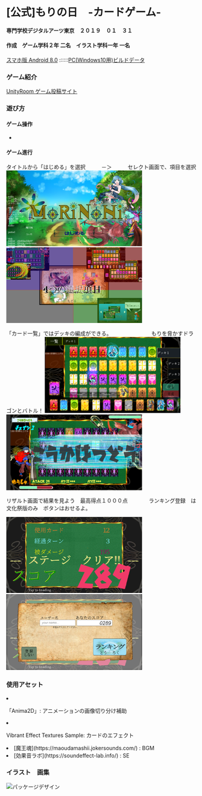 # [公式]もりの日　-カードゲーム-

#### 専門学校デジタルアーツ東京　２０１９　０１　３１  
#### 作成　ゲーム学科２年 二名　イラスト学科一年 一名

[スマホ版 Android 8.0]() ::::::[PC(Windows10用)ビルドデータ](https://drive.google.com/open?id=1hm3QZ-aOlAoActNB-uRcRs6OGub2zxp7)


### ゲーム紹介

[UnityRoom ゲーム投稿サイト](https://unityroom.com/games/morinohi_datgames)


### 遊び方

#### ゲーム操作

  - 

#### ゲーム進行

タイトルから「はじめる」を選択　　　－＞　　　セレクト画面で、項目を選択
<img src="https://github.com/175B005/Morinohi/blob/master/d2.png?raw=true" width="360px">  <img src="https://github.com/175B005/Morinohi/blob/master/d1.png?raw=true" width="360px">


「カード一覧」ではデッキの編成ができる。　　　　　　　　もりを脅かすドラゴンとバトル！
<img src="https://github.com/175B005/Morinohi/blob/master/d3.png?raw=true" width="360px">  <img src="https://github.com/175B005/Morinohi/blob/master/d4.png?raw=true" width="360px">


リザルト画面で結果を見よう　最高得点１０００点　　　　ランキング登録　は　文化祭版のみ　ボタンはおせるよ。

<img src="https://github.com/175B005/Morinohi/blob/master/d5.png?raw=true" width="360px">  <img src="https://github.com/175B005/Morinohi/blob/master/d6.png?raw=true" width="360px">


### 使用アセット

<li href = "https://assetstore.unity.com/packages/essentials/unity-anima2d-79840"><p >「Anima2D」: アニメーションの画像切り分け補助</p> </li>
<li href = "https://assetstore.unity.com/packages/2d/textures-materials/abstract/vibrant-effect-textures-sample-35514"><p>Vibrant Effect Textures Sample: カードのエフェクト</p></li>
<li>[魔王魂](https://maoudamashii.jokersounds.com/) : BGM</li>
<li>[効果音ラボ](https://soundeffect-lab.info/) : SE</li>

### イラスト　画集

<img src="https://github.com/175B005/Morinohi/blob/master/%E3%82%82%E3%82%8A%E3%81%AE%E6%97%A5.png?raw=true" width="320px" title="パッケージデザイン">

